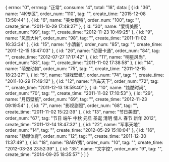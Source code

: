 {
errno: "0",
errmsg: "正常",
consume: "4",
total: "18",
data: [
{
id: "36",
name: "4K专区",
order_num: "110",
tag: "",
create_time: "2015-12-08 13:50:44"
},
{
id: "6",
name: "美女模特",
order_num: "100",
tag: "",
create_time: "2011-10-29 17:49:27"
},
{
id: "30",
name: "爱情美图",
order_num: "99",
tag: "",
create_time: "2012-11-23 10:49:25"
},
{
id: "9",
name: "风景大片",
order_num: "98",
tag: "",
create_time: "2011-11-02 16:33:34"
},
{
id: "15",
name: "小清新",
order_num: "85",
tag: "",
create_time: "2011-12-15 18:47:03"
},
{
id: "26",
name: "动漫卡通",
order_num: "84",
tag: "",
create_time: "2012-07-27 17:17:42"
},
{
id: "11",
name: "明星风尚",
order_num: "83",
tag: "",
create_time: "2011-11-02 17:38:58"
},
{
id: "14",
name: "萌宠动物",
order_num: "75",
tag: "",
create_time: "2011-12-15 18:23:27"
},
{
id: "5",
name: "游戏壁纸",
order_num: "74",
tag: "",
create_time: "2011-10-29 17:49:12"
},
{
id: "12",
name: "汽车天下",
order_num: "72",
tag: "",
create_time: "2011-12-13 18:59:40"
},
{
id: "10",
name: "炫酷时尚",
order_num: "70",
tag: "",
create_time: "2011-11-02 17:10:53"
},
{
id: "29",
name: "月历壁纸",
order_num: "69",
tag: "",
create_time: "2012-11-23 09:19:54"
},
{
id: "7",
name: "影视剧照",
order_num: "68",
tag: "",
create_time: "2011-11-02 15:22:39"
},
{
id: "13",
name: "节日美图",
order_num: "67",
tag: "节日 端午 中秋 元旦 圣诞 清明 情人 春节 新年 2012",
create_time: "2011-12-14 18:47:32"
},
{
id: "22",
name: "军事天地",
order_num: "14",
tag: "",
create_time: "2012-05-29 15:10:04"
},
{
id: "16",
name: "劲爆体育",
order_num: "12",
tag: "",
create_time: "2011-12-30 11:37:49"
},
{
id: "18",
name: "BABY秀",
order_num: "10",
tag: "",
create_time: "2012-03-28 23:52:39"
},
{
id: "35",
name: "文字控",
order_num: "9",
tag: "",
create_time: "2014-09-25 18:35:57"
}
]
}